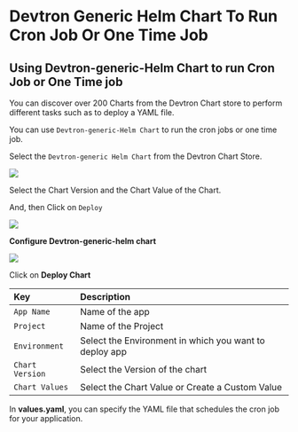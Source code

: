 # Devtron Generic Helm Chart To Run Cron Job Or One Time Job

## Using Devtron-generic-Helm Chart to run Cron Job or One Time job

You can discover over 200 Charts from the Devtron Chart store to perform different tasks such as to deploy a YAML file.

You can use `Devtron-generic-Helm Chart` to run the cron jobs or one time job.

Select the `Devtron-generic Helm Chart` from the Devtron Chart Store.

![](../../.gitbook/assets/use-case-chart-store%20%284%29.jpg)

Select the Chart Version and the Chart Value of the Chart.

And, then Click on `Deploy`

![](../../.gitbook/assets/use-case-deploy-chart%20%283%29%20%285%29.jpg)

**Configure Devtron-generic-helm chart**

![](../../.gitbook/assets/gc-4%20%283%29.jpg)

Click on **Deploy Chart**

| Key | Description |
| :--- | :--- |
| `App Name` | Name of the app |
| `Project` | Name of the Project |
| `Environment` | Select the Environment in which you want to deploy app |
| `Chart Version` | Select the Version of the chart |
| `Chart Values` | Select the Chart Value or Create a Custom Value |

In **values.yaml**, you can specify the YAML file that schedules the cron job for your application.

